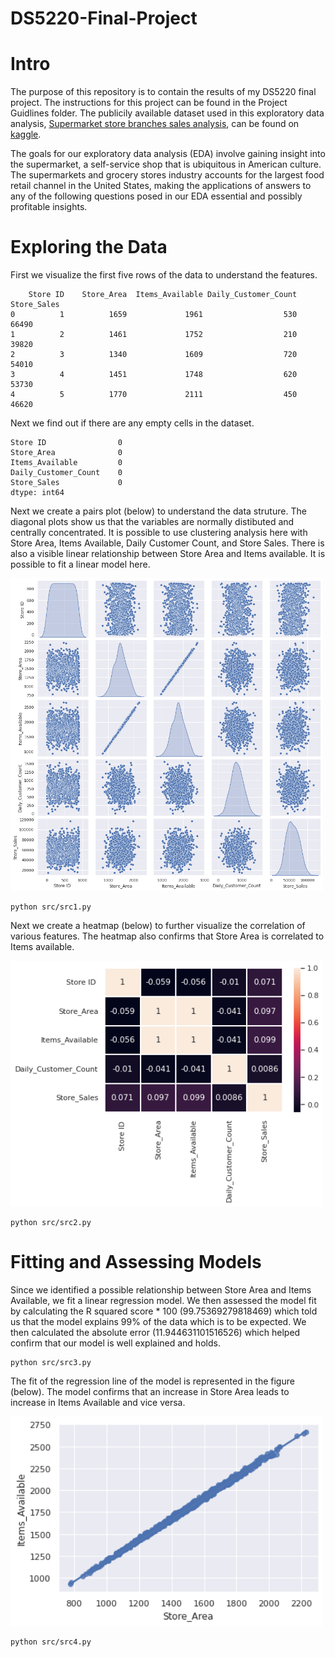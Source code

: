 # DS5220-Final-Project

# Intro
The purpose of this repository is to contain the results of my DS5220 final project.  The instructions for this project can be found in the Project Guidlines folder.  The publicily available dataset used in this exploratory data analysis, [Supermarket store branches sales analysis](https://www.kaggle.com/datasets/surajjha101/stores-area-and-sales-data), can be found on [kaggle](https://www.kaggle.com/).

The goals for our exploratory data analysis (EDA) involve gaining insight into the supermarket, a
self-service  shop  that  is  ubiquitous  in  American  culture.    The  supermarkets  and  grocery  stores  industry accounts for the largest food retail channel in the United States, making the applications of answers to any of the following questions posed in our EDA essential and possibly profitable insights. 

# Exploring the Data

First we visualize the first five rows of the data to understand the features.
```
	Store ID	Store_Area	Items_Available	Daily_Customer_Count	Store_Sales
0	       1	      1659	           1961	                 530	      66490
1	       2	      1461	           1752	                 210	      39820
2	       3	      1340	           1609	                 720	      54010
3	       4	      1451	           1748	                 620	      53730
4	       5	      1770	           2111	                 450	      46620
```

Next we find out if there are any empty cells in the dataset.

```
Store ID                0
Store_Area              0
Items_Available         0
Daily_Customer_Count    0
Store_Sales             0
dtype: int64
```

Next we create a pairs plot (below) to understand the data struture.  The diagonal plots show us that the variables are normally distibuted and centrally concentrated. It is possible to use clustering analysis here with Store Area, Items Available, Daily Customer Count, and Store Sales.  There is also a visible linear relationship between Store Area and Items available.  It is possible to fit a linear model here.

<img src="figs/fig1.png" width="500">

```
python src/src1.py
```

Next we create a heatmap (below) to further visualize the correlation of various features.  The heatmap also confirms that Store Area is correlated to Items available.

<img src="figs/fig2.png" width="500">

```
python src/src2.py
```

# Fitting and Assessing Models

Since we identified a possible relationship between Store Area and Items Available, we fit a linear regression model.  We then assessed the model fit by calculating the R squared score * 100 (99.75369279818469) which told us that the model explains 99% of the data which is to be expected.  We then calculated the absolute error (11.944631101516526) which helped confirm that our model is well explained and holds.

```
python src/src3.py
```

The fit of the regression line of the model is represented in the figure (below).  The model confirms that an increase in Store Area leads to increase in Items Available and vice versa.

<img src="figs/fig3.png" width="500">

```
python src/src4.py
```
